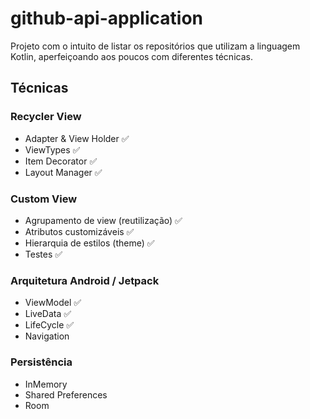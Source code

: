 # github-api-application

Projeto com o intuito de listar os repositórios que utilizam a linguagem Kotlin, aperfeiçoando aos poucos com diferentes técnicas.

## Técnicas

### Recycler View
  - Adapter & View Holder :white_check_mark:
  - ViewTypes :white_check_mark:
  - Item Decorator :white_check_mark:
  - Layout Manager :white_check_mark:

### Custom View
  - Agrupamento de view (reutilização) :white_check_mark:
  - Atributos customizáveis :white_check_mark:
  - Hierarquia de estilos (theme) :white_check_mark:
  - Testes :white_check_mark:

### Arquitetura Android / Jetpack
  - ViewModel :white_check_mark:
  - LiveData :white_check_mark:
  - LifeCycle :white_check_mark:
  - Navigation

### Persistência
  - InMemory
  - Shared Preferences
  - Room
  

